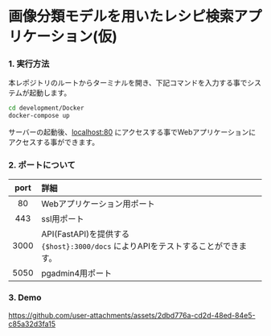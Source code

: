 # 画像分類モデルを用いたレシピ検索アプリケーション(仮)

### 1. 実行方法
本レポジトリのルートからターミナルを開き、下記コマンドを入力する事でシステムが起動します。
```bash
cd development/Docker
docker-compose up
```
サーバーの起動後、[localhost:80](localhost) にアクセスする事でWebアプリケーションにアクセスする事ができます。

### 2. ポートについて
|port|詳細|
|:-:|:-|
|80|Webアプリケーション用ポート|
|443|ssl用ポート|
|3000|API(FastAPI)を提供する<br>`{$host}:3000/docs` によりAPIをテストすることができます。|
|5050|pgadmin4用ポート|

### 3. Demo
https://github.com/user-attachments/assets/2dbd776a-cd2d-48ed-84e5-c85a32d3fa15
<!-- https://github.com/user-attachments/assets/91bd7f7f-20fc-4cab-b2ef-f0d378406384 -->
<!-- https://github.com/user-attachments/assets/9c6599d7-28fd-4a60-87cf-3ead214f424f -->


